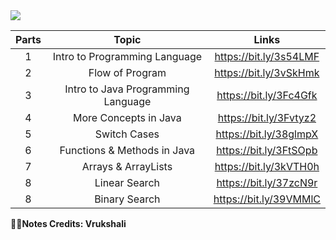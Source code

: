 <img src="https://github.com/bhavesh1129/All-In-One-Interview-Preparation/blob/main/DSA/Java/Handwritten%20Notes/Banner.gif">

| Parts | Topic | Links |
| :---: | :---: | :-: |
| 1 | Intro to Programming Language | https://bit.ly/3s54LMF |
| 2 | Flow of Program | https://bit.ly/3vSkHmk |
| 3 | Intro to Java Programming Language | https://bit.ly/3Fc4Gfk |
| 4 | More Concepts in Java | https://bit.ly/3Fvtyz2 |
| 5 |Switch Cases | https://bit.ly/38glmpX |
| 6 | Functions & Methods in Java | https://bit.ly/3FtSOpb |
| 7 | Arrays & ArrayLists | https://bit.ly/3kVTH0h |
| 8 | Linear Search | https://bit.ly/37zcN9r |
| 8 | Binary Search | https://bit.ly/39VMMlC |

**🧑‍💻Notes Credits: Vrukshali**
<!-- <details>
<summary>30 Days of Google Cloud by Google</summary>
<br>
About <br>
30 Days of Google Cloud program will provide you an opportunity to kickstart your career in cloud and get hands-on practice on Google Cloud - the tool that powers apps like Google Search, Gmail and YouTube.

Along the way, you will learn & practice concepts like computing, application development, big data & machine learning using cloud & if you get stuck, you will have your "Campus Facilitators" who are specially trained on Google Cloud to help. 😎 <br>
<br>
Official Website- <br>
https://events.withgoogle.com/30daysofgooglecloud/#content<br>
<br>
Explanation on Youtube- <br>
https://www.youtube.com/watch?v=r3qElNn2IZQ
</details> -->

